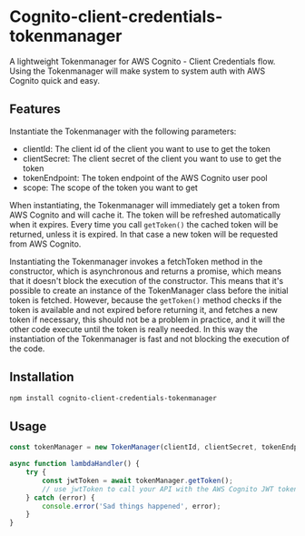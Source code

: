 # Cognito-client-credentials-tokenmanager
A lightweight Tokenmanager for AWS Cognito - Client Credentials flow. Using the Tokenmanager will make system to system auth with AWS Cognito quick and easy. 

## Features

Instantiate the Tokenmanager with the following parameters:
- clientId: The client id of the client you want to use to get the token
- clientSecret: The client secret of the client you want to use to get the token
- tokenEndpoint: The token endpoint of the AWS Cognito user pool
- scope: The scope of the token you want to get

When instantiating, the Tokenmanager will immediately get a token from AWS Cognito and will cache it. The token will be refreshed automatically when it expires. Every time you call `getToken()` the cached token will be returned, unless it is expired. In that case a new token will be requested from AWS Cognito. 

Instantiating the Tokenmanager invokes a fetchToken method in the constructor, which is asynchronous and returns a promise, which means that it doesn't block the execution of the constructor. This means that it's possible to create an instance of the TokenManager class before the initial token is fetched. However, because the `getToken()` method checks if the token is available and not expired before returning it, and fetches a new token if necessary, this should not be a problem in practice, and it will the other code execute until the token is really needed. In this way the instantiation of the Tokenmanager is fast and not blocking the execution of the code.

## Installation

```bash
npm install cognito-client-credentials-tokenmanager
```


## Usage

```ts
const tokenManager = new TokenManager(clientId, clientSecret, tokenEndpoint, scope);

async function lambdaHandler() {
    try {
        const jwtToken = await tokenManager.getToken();
        // use jwtToken to call your API with the AWS Cognito JWT token
    } catch (error) {
        console.error('Sad things happened', error);
    }
}
```